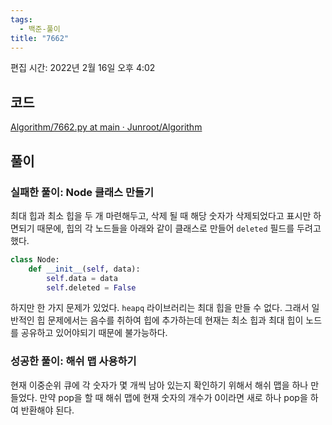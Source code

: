 ```yaml
---
tags:
  - 백준-풀이
title: "7662"
---
```


편집 시간: 2022년 2월 16일 오후 4:02

## 코드

[Algorithm/7662.py at main · Junroot/Algorithm](https://github.com/Junroot/Algorithm/blob/main/backjoon/7662.py)

## 풀이

### 실패한 풀이: Node 클래스 만들기

최대 힙과 최소 힙을 두 개 마련해두고, 삭제 될 때 해당 숫자가 삭제되었다고 표시만 하면되기 때문에, 힙의 각 노드들을 아래와 같이 클래스로 만들어 `deleted` 필드를 두려고했다.

```python
class Node:
	def __init__(self, data):
		self.data = data
		self.deleted = False
```

하지만 한 가지 문제가 있었다. `heapq` 라이브러리는 최대 힙을 만들 수 없다. 그래서 일반적인 힙 문제에서는 음수를 취하여 힙에 추가하는데 현재는 최소 힙과 최대 힙이 노드를 공유하고 있어야되기 때문에 불가능하다.

### 성공한 풀이: 해쉬 맵 사용하기

현재 이중순위 큐에 각 숫자가 몇 개씩 남아 있는지 확인하기 위해서 해쉬 맵을 하나 만들었다. 만약 pop을 할 때 해쉬 맵에 현재 숫자의 개수가 0이라면 새로 하나 pop을 하여 반환해야 된다.
